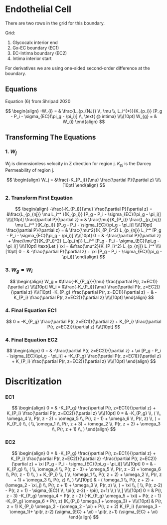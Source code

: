 # Endothelial Cell

There are two rows in the grid for this boundary.

Grid:   
1. Glycocalx interior end  
2. Gx-EC boundary (EC1)  
3. EC-Intima boundary (EC2)  
4. Intima interior start  
 
For derivatives we are using one-sided second-order difference at the boundary.


## Equations

Equation (6) from Shripad 2020

$$
\begin{align}
-W_{i} = & \frac{L_{p_{NJ}} \\, \mu \\, L_i^{*}}{K_{p_i}} [P_g - P_i - \sigma_{EC}(\pi_g - \pi_i)] \\, \text{ @ intima} \\\\[10pt]
W_{g} = & W_{i}
\end{align} 
$$

## Transforming The Equations

### 1. $W_j$  

$W_j$ is dimensionless velocity in Z direction for region j. $K_{pj}$ is the Darcey Permeability of region j.

$$
\begin{align}
W_j = &\frac{-K_{P_j}}{\mu} \frac{\partial P}{\partial z} \\\\[10pt]
\end{align}
$$

### 2. Transform First Equation

$$
\begin{align}
-\frac{-K_{P_i}}{\mu} \frac{\partial P}{\partial z} = &\frac{L_{p_{nj}}  \mu  L_i^* }{K_{p_i}} [P_g - P_i - \sigma_{EC}(\pi_g - \pi_i)] \\\\[10pt]  
\frac{\partial P}{\partial z} = & \frac{\mu}{K_{P_i}}   \frac{L_{p_{nj}}  \mu  L_i^* }{K_{p_i}} [P_g - P_i - \sigma_{EC}(\pi_g - \pi_i)] \\\\[10pt]  
\frac{\partial P}{\partial z} = & \frac{\mu^2}{K_{P_i}^2} L_{p_{nj}}   L_i^* [P_g - P_i - \sigma_{EC}(\pi_g - \pi_i)] \\\\[10pt]  
0 = & -\frac{\partial P}{\partial z} + \frac{\mu^2}{K_{P_i}^2} L_{p_{nj}}   L_i^* [P_g - P_i - \sigma_{EC}(\pi_g - \pi_i)] \\\\[10pt]  
\text{Let } \xi = &\frac{\mu^2}{K_{P_i}^2} L_{p_{nj}}   L_i^* \\\\[10pt]  
0 = & -\frac{\partial P}{\partial z} + \xi [P_g - P_i - \sigma_{EC}(\pi_g - \pi_i)]
\end{align} 
$$

### 3. $W_{g} = W_{i}$

$$
\begin{align}
W_g = &\frac{-K_{P_g}}{\mu} \frac{\partial P(r, z=EC1)}{\partial z} \\\\[10pt]
W_i = &\frac{-K_{P_i}}{\mu} \frac{\partial P(r, z=EC2)}{\partial z} \\\\[10pt]
-K_{P_g} \frac{\partial P(r, z=EC1)}{\partial z} = & -K_{P_i} \frac{\partial P(r, z=EC2)}{\partial z} \\\\[10pt]
\end{align}
$$

### 4. Final Equation EC1

$$
0 = -K_{P_g} \frac{\partial P(r, z=EC1)}{\partial z} + K_{P_i} \frac{\partial P(r, z=EC2)}{\partial z} \\\\[10pt]
$$

### 4. Final Equation EC2

$$
\begin{align}
0 = & -\frac{\partial P(r, z=EC2)}{\partial z} + \xi [P_g - P_i - \sigma_{EC}(\pi_g - \pi_i)] + 
-K_{P_g} \frac{\partial P(r, z=EC1)}{\partial z} + K_{P_i} \frac{\partial P(r, z=EC2)}{\partial z} \\\\[10pt]
\end{align}
$$

# Discritization

### EC1

$$
\begin{align}
0 = & -K_{P_g} \frac{\partial P(r, z=EC1)}{\partial z} + K_{P_i} \frac{\partial P(r, z=EC2)}{\partial z} \\\\[10pt]
0 = & -K_{P_g} \\, ( \\, \omega_4 \\, P(r, z - 2) +  \omega_5 \\, P(r, z - 1) + \omega_6 \\, P(r, z) \\, ) + K_{P_i} \\, ( \\, \omega_1 \\, P(r, z + 3) + \omega_2 \\, P(r, z + 2) + \omega_3 \\, P(r, z + 1) \\, )
\end{align}
$$


### EC2

$$
\begin{align}
0 = & -K_{P_g} \frac{\partial P(r, z=EC1)}{\partial z} + K_{P_i} \frac{\partial P(r, z=EC2)}{\partial z} 
-\frac{\partial P(r, z=EC2)}{\partial z} + \xi [P_g - P_i - \sigma_{EC}(\pi_g - \pi_i)] 
\\\\[10pt]
0 = & -K_{P_g} \\, ( \\, \omega_4 \\, P(r, z - 3) +  \omega_5 \\, P(r, z - 2) + \omega_6 \\, P(r, z - 1) \\, ) + K_{P_i} \\, ( \\, \omega_1 \\, P(r, z + 2) + \omega_2 \\, P(r, z + 1) + \omega_3 \\, P(r, z) \\, )
\\\\[10pt]
& - ( \omega_1 \\, P(r, z + 2) + (\omega_2 - \xi_j) \\, P(r, z + 1) + \omega_3 \\, P(r, z) \\, ) + \xi \\, [ \\, P(r, z-2) - P(r, z + 1) - \sigma_{EC}( \\, \pi(r, z-2) - \pi(r, z+1) \\,) \\,] 
\\\\[10pt]
0 = & 
P(r, z - 3) -K_{P_g} \omega_4 + 
P(r, z - 2) (-K_{P_g} \omega_5 + \xi) + 
P(r, z - 1) -K_{P_g} \omega_6 + 
P(r, z) (K_{P_i} \omega_1 + \omega_3) + 
\\\\[10pt] & 
P(r, z + 1) K_{P_i} \omega_2 - (\omega_2 - \xi) + 
P(r, z + 2) K_{P_i} (\omega_3 - \omega_1)+ 
\pi(r, z-2) (\sigma_{EC} + \xi) -
\pi(r, z+1) (\sigma_{EC} + \xi)
\end{align}
$$

